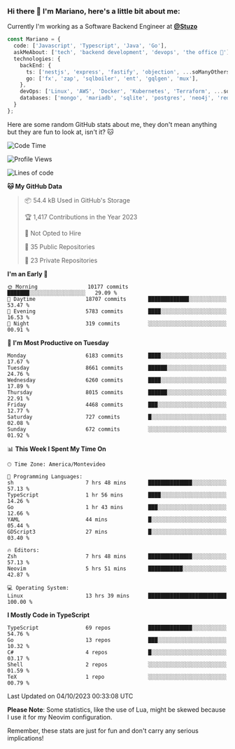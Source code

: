 ### Hi there 👋 I'm Mariano, here's a little bit about me:

Currently I'm working as a Software Backend Engineer at [**@Stuzo**](https://www.stuzo.com/)

```ts
const Mariano = {
  code: ['Javascript', 'Typescript', 'Java', 'Go'],
  askMeAbout: ['tech', 'backend development', 'devops', 'the office 💼'],
  technologies: {
    backEnd: {
      ts: ['nestjs', 'express', 'fastify', 'objection', ...soManyOthersFrameworks],
      go: ['fx', 'zap', 'sqlboiler', 'ent', 'gqlgen', 'mux'],
    },
    devOps: ['Linux', 'AWS', 'Docker', 'Kubernetes', 'Terraform', ...soManyOthersTools],
    databases: ['mongo', 'mariadb', 'sqlite', 'postgres', 'neo4j', 'redis', ...],
  }
};
```

Here are some random GitHub stats about me, they don't mean anything but they are fun to look at, isn't it? 🐱

<!--START_SECTION:waka-->
![Code Time](http://img.shields.io/badge/Code%20Time-1%2C281%20hrs%2059%20mins-blue)

![Profile Views](http://img.shields.io/badge/Profile%20Views-0-blue)

![Lines of code](https://img.shields.io/badge/From%20Hello%20World%20I%27ve%20Written-11.6%20million%20lines%20of%20code-blue)

**🐱 My GitHub Data** 

> 📦 54.4 kB Used in GitHub's Storage 
 > 
> 🏆 1,417 Contributions in the Year 2023
 > 
> 🚫 Not Opted to Hire
 > 
> 📜 35 Public Repositories 
 > 
> 🔑 23 Private Repositories 
 > 
**I'm an Early 🐤** 

```text
🌞 Morning                10177 commits       ███████░░░░░░░░░░░░░░░░░░   29.09 % 
🌆 Daytime                18707 commits       █████████████░░░░░░░░░░░░   53.47 % 
🌃 Evening                5783 commits        ████░░░░░░░░░░░░░░░░░░░░░   16.53 % 
🌙 Night                  319 commits         ░░░░░░░░░░░░░░░░░░░░░░░░░   00.91 % 
```
📅 **I'm Most Productive on Tuesday** 

```text
Monday                   6183 commits        ████░░░░░░░░░░░░░░░░░░░░░   17.67 % 
Tuesday                  8661 commits        ██████░░░░░░░░░░░░░░░░░░░   24.76 % 
Wednesday                6260 commits        ████░░░░░░░░░░░░░░░░░░░░░   17.89 % 
Thursday                 8015 commits        ██████░░░░░░░░░░░░░░░░░░░   22.91 % 
Friday                   4468 commits        ███░░░░░░░░░░░░░░░░░░░░░░   12.77 % 
Saturday                 727 commits         █░░░░░░░░░░░░░░░░░░░░░░░░   02.08 % 
Sunday                   672 commits         ░░░░░░░░░░░░░░░░░░░░░░░░░   01.92 % 
```


📊 **This Week I Spent My Time On** 

```text
🕑︎ Time Zone: America/Montevideo

💬 Programming Languages: 
sh                       7 hrs 48 mins       ██████████████░░░░░░░░░░░   57.13 % 
TypeScript               1 hr 56 mins        ████░░░░░░░░░░░░░░░░░░░░░   14.26 % 
Go                       1 hr 43 mins        ███░░░░░░░░░░░░░░░░░░░░░░   12.66 % 
YAML                     44 mins             █░░░░░░░░░░░░░░░░░░░░░░░░   05.44 % 
GDScript3                27 mins             █░░░░░░░░░░░░░░░░░░░░░░░░   03.40 % 

🔥 Editors: 
Zsh                      7 hrs 48 mins       ██████████████░░░░░░░░░░░   57.13 % 
Neovim                   5 hrs 51 mins       ███████████░░░░░░░░░░░░░░   42.87 % 

💻 Operating System: 
Linux                    13 hrs 39 mins      █████████████████████████   100.00 % 
```

**I Mostly Code in TypeScript** 

```text
TypeScript               69 repos            ██████████████░░░░░░░░░░░   54.76 % 
Go                       13 repos            ███░░░░░░░░░░░░░░░░░░░░░░   10.32 % 
C#                       4 repos             █░░░░░░░░░░░░░░░░░░░░░░░░   03.17 % 
Shell                    2 repos             ░░░░░░░░░░░░░░░░░░░░░░░░░   01.59 % 
TeX                      1 repo              ░░░░░░░░░░░░░░░░░░░░░░░░░   00.79 % 
```




 Last Updated on 04/10/2023 00:33:08 UTC
<!--END_SECTION:waka-->

**Please Note**: Some statistics, like the use of Lua, might be skewed because I use it for my Neovim configuration.

Remember, these stats are just for fun and don't carry any serious implications!
